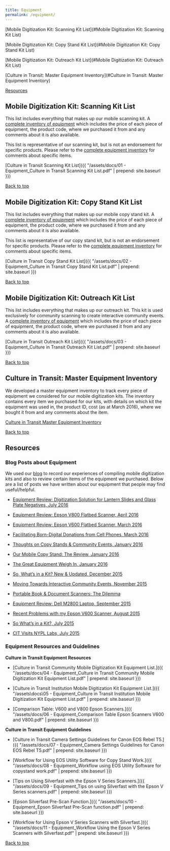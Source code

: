 ```yaml
---
title: Equipment
permalink: /equipment/
---
```



<a name="top"></a>

[Mobile Digitization Kit: Scanning Kit List](#Mobile Digitization Kit: Scanning Kit List)

[Mobile Digitization Kit: Copy Stand Kit List](#Mobile Digitization Kit: Copy Stand Kit List)

[Mobile Digitization Kit: Outreach Kit List](#Mobile Digitization Kit: Outreach Kit List)

[Culture in Transit: Master Equipment Inventory](#Culture in Transit: Master Equipment Inventory)

[Resources](#Resources)




## <a name="Mobile Digitization Kit: Scanning Kit List"></a>Mobile Digitization Kit: Scanning Kit List
This list includes everything that makes up our mobile scanning kit. A [complete inventory of equipment](https://docs.google.com/spreadsheets/d/1ASXu0ps3BrqrjYUC8LhvxPvBK6h6OCs9qLuDLNxKu0c/edit?usp=sharing) which includes the price of each piece of equipment, the product code, where we purchased it from and any comments about it is also available.


This list is representative of our scanning kit, but is not an endorsement for specific products. Please refer to the [complete equipment inventory](https://docs.google.com/spreadsheets/d/1ASXu0ps3BrqrjYUC8LhvxPvBK6h6OCs9qLuDLNxKu0c/edit?usp=sharing) for comments about specific items.


[Culture in Transit Scanning Kit List]({{ "/assets/docs/01 - Equipment_Culture in Transit Scanning Kit List.pdf" | prepend: site.baseurl }})



[Back to top](#top)




## <a name="Mobile Digitization Kit: Copy Stand Kit List"></a>Mobile Digitization Kit: Copy Stand Kit List
This list includes everything that makes up our mobile copy stand kit. A [complete inventory of equipment](https://docs.google.com/spreadsheets/d/1ASXu0ps3BrqrjYUC8LhvxPvBK6h6OCs9qLuDLNxKu0c/edit?usp=sharing) which includes the price of each piece of equipment, the product code, where we purchased it from and any comments about it is also available.


This list is representative of our copy stand kit, but is not an endorsement for specific products. Please refer to the [complete equipment inventory](https://docs.google.com/spreadsheets/d/1ASXu0ps3BrqrjYUC8LhvxPvBK6h6OCs9qLuDLNxKu0c/edit?usp=sharing) for comments about specific items.


[Culture in Transit Copy Stand Kit List]({{ "/assets/docs/02 - Equipment_Culture in Transit Copy Stand Kit List.pdf" | prepend: site.baseurl }})




[Back to top](#top)




## <a name="Mobile Digitization Kit: Outreach Kit List"></a>Mobile Digitization Kit: Outreach Kit List
This list includes everything that makes up our outreach kit. This kit is used exclusively for community scanning to create interactive community events.  A [complete inventory of equipment](https://docs.google.com/spreadsheets/d/1ASXu0ps3BrqrjYUC8LhvxPvBK6h6OCs9qLuDLNxKu0c/edit?usp=sharing) which includes the price of each piece of equipment, the product code, where we purchased it from and any comments about it is also available.


[Culture in Transit Outreach Kit List]({{ "/assets/docs/03 - Equipment_Culture in Transit Outreach Kit List.pdf" | prepend: site.baseurl }})



[Back to top](#top)




## <a name="Culture in Transit: Master Equipment Inventory"></a>Culture in Transit: Master Equipment Inventory
We developed a master equipment inventory to track every piece of equipment we considered for our mobile digitization kits. The inventory contains every item we purchased for our kits, with details on which kit the equipment was used in, the product ID, cost (as at March 2016), where we bought it from and any comments about the item.


[Culture in Transit Master Equipment Inventory](https://docs.google.com/spreadsheets/d/1ASXu0ps3BrqrjYUC8LhvxPvBK6h6OCs9qLuDLNxKu0c/edit?usp=sharing)



[Back to top](#top)




## <a name="Resources"></a>Resources



### Blog Posts about Equipment

We used our [blog](http://www.mnylc.org/cit/) to record our experiences of compiling mobile digitization kits and also to review certain items of the equipment we purchased. Below are a list of posts we have written about our equipment that people may find useful/helpful.



- [Equipment Review: Digitization Solution for Lantern Slides and Glass Plate Negatives, July 2016](http://www.mnylc.org/cit/?p=829)

- [Equipment Review: Epson V800 Flatbed Scanner, April 2016](http://www.mnylc.org/cit/?p=776)

- [Equipment Review: Epson V600 Flatbed Scanner, March 2016](http://www.mnylc.org/cit/?p=759)

- [Facilitating Born-Digital Donations from Cell Phones, March 2016](http://www.mnylc.org/cit/?p=703)

- [Thoughts on Copy Stands & Community Events, January 2016](http://www.mnylc.org/cit/?p=610)

- [Our Mobile Copy Stand: The Review, January 2016](http://www.mnylc.org/cit/?p=599)

- [The Great Equipment Weigh In, January 2016](http://www.mnylc.org/cit/?p=568)

- [So, What’s in a Kit? New & Updated, December 2015](http://www.mnylc.org/cit/?p=511)

- [Moving Towards Interactive Community Events, November 2015](http://www.mnylc.org/cit/?p=478)

- [Portable Book & Document Scanners: The Dilemma](http://www.mnylc.org/cit/?p=388)

- [Equipment Review: Dell M2800 Laptop, September 2015](http://www.mnylc.org/cit/?p=300)

- [Recent Problems with my Epson V600 Scanner, August 2015](http://www.mnylc.org/cit/?p=242)

- [So What’s in a Kit?, July 2015](http://www.mnylc.org/cit/?p=185)

- [CIT Visits NYPL Labs, July 2015](http://www.mnylc.org/cit/?p=164)




### Equipment Resources and Guidelines


**Culture in Transit Equipment Resources**


- [Culture in Transit Community Mobile Digitization Kit Equipment List.]({{ "/assets/docs/04 - Equipment_Culture in Transit Community Mobile Digitization Kit Equipment List.pdf" | prepend: site.baseurl }})

- [Culture in Transit Institution Mobile Digitization Kit Equipment List.]({{ "/assets\docs\05 - Equipment_Culture in Transit Institution Mobile Digitization Kit Equipment List.pdf" | prepend: site.baseurl }})

- [Comparison Table: V600 and V800 Epson Scanners.]({{ "/assets/docs/06 - Equipment_Comparison Table Epson Scanners V600 and V800.pdf" | prepend: site.baseurl }})




**Culture in Transit Equipment Guidelines**


- [Culture in Transit Camera Settings Guidelines for Canon EOS Rebel T5.]({{ "/assets/docs/07 - Equipment_Camera Settings Guidelines for Canon EOS Rebel T5.pdf" | prepend: site.baseurl }})

- [Workflow for Using EOS Utility Software for Copy Stand Work.]({{ "/assets/docs/08 - Equipment_Workflow using EOS Utility Software for copystand work.pdf" | prepend: site.baseurl }})

- [Tips on Using Silverfast with the Epson V Series Scanners.]({{ "/assets/docs/09 - Equipment_Tips on using Silverfast with the Epson V Series scanners.pdf" | prepend: site.baseurl }})

- [Epson Silverfast Pre-Scan Function.]({{ "/assets/docs/10 - Equipment_Epson Silverfast Pre-Scan function.pdf" | prepend: site.baseurl }})

- [Workflow for Using Epson V Series Scanners with Silverfast.]({{ "/assets/docs/11 - Equipment_Workflow Using the Epson V Series Scanners with Silverfast.pdf" | prepend: site.baseurl }})




[Back to top](#top)
